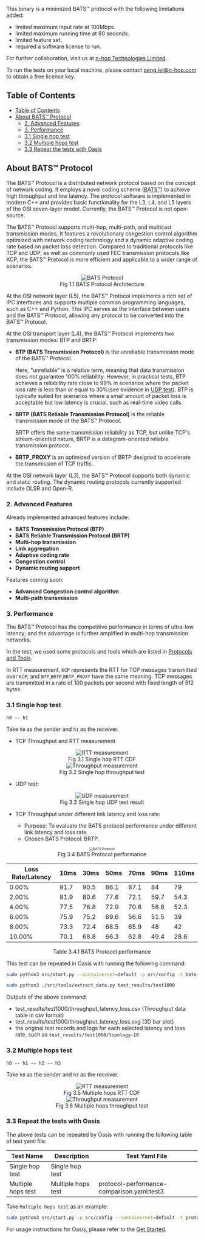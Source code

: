 This binary is a minimized BATS™ protocol with the following limitations added:

- limited maximum input rate at 100Mbps.
- limited maximum running time at 80 seconds.
- limited feature set.
- required a software license to run.

For further collaboration, visit us at [n-hop Technologies Limited](https://www.n-hop.com/).

To run the tests on your local machine, please contact peng.lei@n-hop.com to obtain a free license key.

## Table of Contents
- [Table of Contents](#table-of-contents)
- [About BATS™ Protocol](#about-bats-protocol)
  - [2. Advanced Features](#2-advanced-features)
  - [3. Performance](#3-performance)
  - [3.1 Single hop test](#31-single-hop-test)
  - [3.2 Multiple hops test](#32-multiple-hops-test)
  - [3.3 Repeat the tests with Oasis](#33-repeat-the-tests-with-oasis)

## About BATS™ Protocol

The BATS™ Protocol is a distributed network protocol based on the concept of network coding. It employs a novel coding scheme ([BATS™](https://n-hop.com/wp-content/uploads/2022/12/BATS.pdf)) to achieve high throughput and low latency. The protocol software is implemented in modern C++ and provides basic functionality for the L3, L4, and L5 layers of the OSI seven-layer model. Currently, the BATS™ Protocol is not open-source.

The BATS™ Protocol supports multi-hop, multi-path, and multicast transmission modes. It features a revolutionary congestion control algorithm optimized with network coding technology and a dynamic adaptive coding rate based on packet loss detection. Compared to traditional protocols like TCP and UDP, as well as commonly used FEC transmission protocols like KCP, the BATS™ Protocol is more efficient and applicable to a wider range of scenarios.

<div align="center" style="text-align:center"> 
<img src="./imgs/arch.png" alt="BATS Protocol"></div>
<div align="center">Fig 1.1 BATS Protocol Architecture</div>

At the OSI network layer (L5), the BATS™ Protocol implements a rich set of IPC interfaces and supports multiple common programming languages, such as C++ and Python. This IPC serves as the interface between users and the BATS™ Protocol, allowing any protocol to be converted into the BATS™ Protocol.

At the OSI transport layer (L4), the BATS™ Protocol implements two transmission modes: BTP and BRTP:

  - **BTP (BATS Transmission Protocol)** is the unreliable transmission mode of the BATS™ Protocol.
      
    Here, "unreliable" is a relative term, meaning that data transmission does not guarantee 100% reliability. However, in practical tests, BTP achieves a reliability rate close to 99% in scenarios where the packet loss rate is less than or equal to 30%(see evidence in [UDP test](#31-single-hop-test)). BTP is typically suited for scenarios where a small amount of packet loss is acceptable but low latency is crucial, such as real-time video calls.
  
  - **BRTP (BATS Reliable Transmission Protocol)** is the reliable transmission mode of the BATS™ Protocol.
  
    BRTP offers the same transmission reliability as TCP, but unlike TCP's stream-oriented nature, BRTP is a datagram-oriented reliable transmission protocol.

  - **BRTP_PROXY** is an optimized version of BRTP designed to accelerate the transmission of TCP traffic.

At the OSI network layer (L3), the BATS™ Protocol supports both dynamic and static routing. The dynamic routing protocols currently supported include OLSR and Open-R.

### 2. Advanced Features

Already implemented advanced features include:

- **BATS Transmission Protocol (BTP)**
- **BATS Reliable Transmission Protocol (BRTP)**
- **Multi-hop transmission**
- **Link aggregation**
- **Adaptive coding rate**
- **Congestion control**
- **Dynamic routing support**

Features coming soon:

- **Advanced Congestion control algorithm**
- **Multi-path transmission**

### 3. Performance

The BATS™ Protocol has the competitive performance in terms of ultra-low latency; and the advantage is further amplified in multi-hop transmission networks.

In the test, we used some protocols and tools which are listed in [Protocols and Tools](docs/protocols_and_tools.md).

In RTT measurement, `KCP` represents the RTT for TCP messages transmitted over `KCP`; and `BTP`,`BRTP`,`BRTP_PROXY` have the same meaning. TCP messages are transmitted in a rate of 100 packets per second with fixed length of 512 bytes.

### 3.1 Single hop test

```
h0 -- h1
```

Take `h0` as the sender and `h1` as the receiver.

- TCP Throughput and RTT measurement

<div align="center" style="text-align:center"> 
<img src="./imgs/test1/rtt_cdf.svg" alt="RTT measurement"></div>
<div align="center">Fig 3.1 Single hop RTT CDF</div>

<div align="center" style="text-align:center"> 
<img src="./imgs/test1/iperf3_throughput.svg" alt="Throughput measurement"></div>
<div align="center">Fig 3.2 Single hop throughput test</div>

- UDP test:

<div align="center" style="text-align:center"> 
<img src="./imgs/iperf3_udp_statistics.svg" alt="UDP measurement"></div>
<div align="center">Fig 3.3 Single hop UDP test result</div>

- TCP Throughput under different link latency and loss rate:

  - Purpose: To evaluate the BATS protocol performance under different link latency and loss rate.
  - Chosen BATS Protocol: BRTP.

<div align="center" style="text-align:center"> 
<img src="./imgs/bats-brtp.png" alt="BATS Protocol" style="zoom:60%;"></div>
<div align="center">Fig 3.4 BATS Protocol performance</div>

<div align="center">

| Loss Rate/Latency | 10ms | 30ms | 50ms | 70ms | 90ms | 110ms |
| ----------------- | ---- | ---- | ---- | ---- | ---- | ----- |
| 0.00%             | 91.7 | 90.5 | 86.1 | 87.1 | 84   | 79    |
| 2.00%             | 81.9 | 80.6 | 77.6 | 72.1 | 59.7 | 54.3  |
| 4.00%             | 77.5 | 76.8 | 72.9 | 70.8 | 58.8 | 52.3  |
| 6.00%             | 75.9 | 75.2 | 69.6 | 56.6 | 51.5 | 39    |
| 8.00%             | 73.3 | 72.4 | 68.5 | 65.9 | 48   | 42    |
| 10.00%            | 70.1 | 68.8 | 66.3 | 62.8 | 49.4 | 28.6  |

</div>
<div align="center">Table 3.4.1 BATS Protocol performance</div>

This test can be repeated in Oasis with running the following command:

```bash
sudo python3 src/start.py --containernet=default -p src/config -t bats-protocol-rtt-loss-test.yaml

sudo python3 ./src/tools/extract_data.py test_results/test1000
```

Outputs of the above command:

- test_results/test1000/throughput_latency_loss.csv (Throughput data table in csv format)
- test_results/test1000/throughput_latency_loss.svg (3D bar plot)
- the original test records and logs for each selected latency and loss rate, such as `test_results/test1000/topology-10`

### 3.2 Multiple hops test

```
h0 -- h1 -- h2 -- h3
```

Take `h0` as the sender and `h3` as the receiver.

<div align="center" style="text-align:center"> 
<img src="./imgs/test3/rtt_cdf.svg" alt="RTT measurement"></div>
<div align="center">Fig 3.5 Multiple hops RTT CDF</div>

<div align="center" style="text-align:center"> 
<img src="./imgs/test3/iperf3_throughput.svg" alt="Throughput measurement"></div>
<div align="center">Fig 3.6 Multiple hops throughput test</div>

### 3.3 Repeat the tests with Oasis

The above tests can be repeated by Oasis with running the following table of test yaml file:

| Test Name          | Description        | Test Yaml File                             |
| ------------------ | ------------------ | ------------------------------------------ |
| Single hop test    | Single hop test    |                                            |
| Multiple hops test | Multiple hops test | protocol-performance-comparison.yaml:test3 |

Take `Multiple hops test` as an example:

```bash
sudo python3 src/start.py -p src/config --containernet=default -t protocol-performance-comparison.yaml:test3
```

For usage instructions for Oasis, please refer to the [Get Started](../docs/get-started.md).